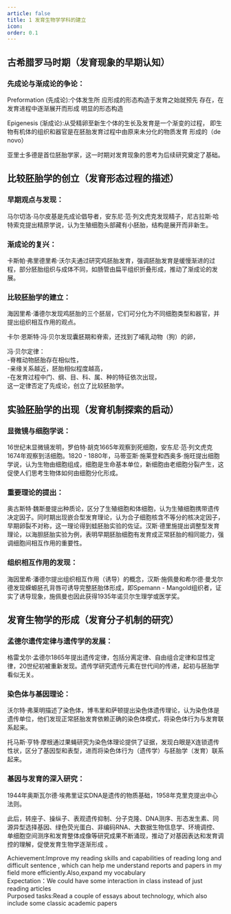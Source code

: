 ```yaml
---
article: false
title: 1 发育生物学学科的建立
icon: 
order: 0.1
---
```

## 古希腊罗马时期（发育现象的早期认知）

### 先成论与渐成论的争论：

Preformation (先成论):个体发⽣所 应形成的形态构造于发育之始就预先 存在，在发育进程中逐渐展开⽽形成 明显的形态构造

Epigenesis (渐成论):从受精卵至新生个体的生长及发育是⼀个渐变的过程， 即生物有机体的组织和器官是在胚胎发育过程中由原来未分化的物质发育 形成的（de novo）

亚里士多德是首位胚胎学家，这一时期对发育现象的思考为后续研究奠定了基础。

## 比较胚胎学的创立（发育形态过程的描述）

### 早期观点与发现：

马尔切洛·马尔皮基是先成论倡导者，安东尼·范·列文虎克发现精子，尼古拉斯·哈特索克提出精原学说，认为生殖细胞头部藏有小胚胎，结构是展开而非新生。

### 渐成论的复兴：

卡斯帕·弗里德里希·沃尔夫通过研究鸡胚胎发育，强调胚胎发育是缓慢渐进的过程，部分胚胎组织与成体不同，如肠管由扁平组织折叠形成，推动了渐成论的发展。

### 比较胚胎学的建立：

海因里希·潘德尔发现鸡胚胎的三个胚层，它们可分化为不同细胞类型和器官，并提出组织相互作用的观点。

卡尔·恩斯特·冯·贝尔发现囊胚期和脊索，还找到了哺乳动物（狗）的卵，

冯·贝尔定律：  
-脊椎动物胚胎存在相似性，  
-亲缘关系越近，胚胎相似程度越高，  
-在发育过程中门、纲、目、科、属、种的特征依次出现，  
这一定律否定了先成论，创立了比较胚胎学。

## 实验胚胎学的出现（发育机制探索的启动）

### 显微镜与细胞学说：

16世纪末显微镜发明，罗伯特·胡克1665年观察到死细胞，安东尼·范·列文虎克1674年观察到活细胞。1820 - 1880年，马蒂亚斯·施莱登和西奥多·施旺提出细胞学说，认为生物由细胞组成，细胞是生命基本单位，新细胞由老细胞分裂产生，这促使人们思考生物体如何由细胞分化形成。

### 重要理论的提出：

奥古斯特·魏斯曼提出种质论，区分了生殖细胞和体细胞，认为生殖细胞携带遗传决定因子。同时期出现嵌合型发育理论，认为合子细胞核含不等分的核决定因子，早期卵裂不对称，这一理论得到蛙胚胎实验的佐证。汉斯·德里施提出调整型发育理论，以海胆胚胎实验为例，表明早期胚胎细胞有发育成正常胚胎的相同能力，强调细胞间相互作用的重要性。

### 组织相互作用的发现：

海因里希·潘德尔提出组织相互作用（诱导）的概念，汉斯·施佩曼和希尔德·曼戈尔德发现蝾螈胚孔背唇可诱导完整胚胎体形成，即Spemann - Mangold组织者，证实了诱导现象，施佩曼也因此获得1935年诺贝尔生理学或医学奖。

## 发育生物学的形成（发育分子机制的研究）

### 孟德尔遗传定律与遗传学的发展：

格雷戈尔·孟德尔1865年提出遗传定律，包括分离定律、自由组合定律和显性定律，20世纪初被重新发现。遗传学研究遗传元素在世代间的传递，起初与胚胎学看似无关。

### 染色体与基因理论：

沃尔特·弗莱明描述了染色体，博韦里和萨顿提出染色体遗传理论，认为染色体是遗传单位，他们发现正常胚胎发育依赖正确的染色体模式，将染色体行为与发育联系起来。

托马斯·亨特·摩根通过果蝇研究为染色体理论提供了证据，发现白眼是X连锁遗传性状，区分了基因型和表型，进而将染色体行为（遗传学）与胚胎学（发育）联系起来。

### 基因与发育的深入研究：

1944年奥斯瓦尔德·埃弗里证实DNA是遗传的物质基础，1958年克里克提出中心法则。

此后，转座子、操纵子、表观遗传抑制、分子克隆、DNA测序、形态发生素、同源异型选择基因、绿色荧光蛋白、非编码RNA、大数据生物信息学、环境调控、单细胞空间测序和发育整体成像等研究成果不断涌现，推动了对基因表达和发育调控的理解，促使发育生物学逐渐形成 。

Achievement:Improve my reading skills and capabilities of reading long and difficult sentence , which can help me understand reports and papers in my field more efficiently.Also,expand my vocabulary  
Expectation：We could have some interaction in class instead of just reading articles  
Purposed tasks:Read a couple of essays about technology, which also include some classic academic papers